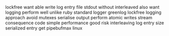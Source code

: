 lockfree want able write log entry file stdout without interleaved also want logging perform well unlike ruby standard logger greenlog lockfree logging approach avoid mutexes serialise output perform atomic writes stream consequence code simple performance good risk interleaving log entry size serialized entry get pipebufmax linux